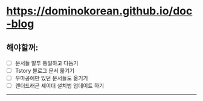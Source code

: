 # https://dominokorean.github.io/doc-blog

## 해야할꺼:

- [ ] 문서들 말투 통일하고 다듬기
- [ ] Tstory 블로그 문서 옮기기
- [ ] 우마공에만 있던 문서들도 옮기기
- [ ] 렌더드래곤 셰이더 설치법 업데이트 하기
---
